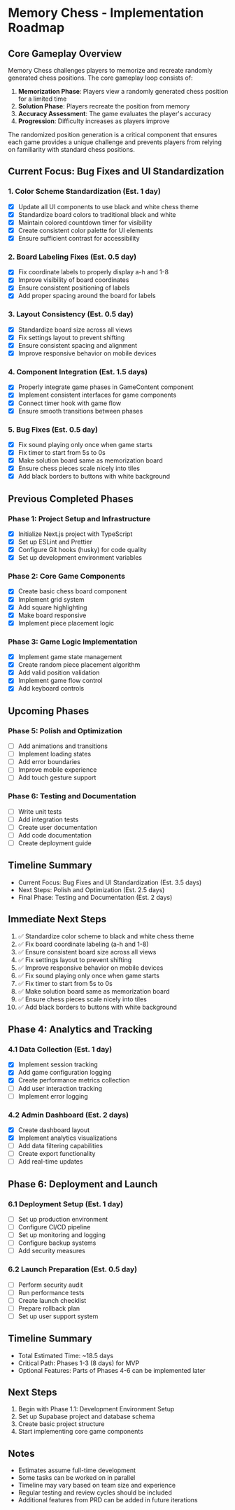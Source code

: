 # Memory Chess - Implementation Roadmap

## Core Gameplay Overview
Memory Chess challenges players to memorize and recreate randomly generated chess positions. The core gameplay loop consists of:
1. **Memorization Phase**: Players view a randomly generated chess position for a limited time
2. **Solution Phase**: Players recreate the position from memory
3. **Accuracy Assessment**: The game evaluates the player's accuracy
4. **Progression**: Difficulty increases as players improve

The randomized position generation is a critical component that ensures each game provides a unique challenge and prevents players from relying on familiarity with standard chess positions.

## Current Focus: Bug Fixes and UI Standardization

### 1. Color Scheme Standardization (Est. 1 day)
- [x] Update all UI components to use black and white chess theme
- [x] Standardize board colors to traditional black and white
- [x] Maintain colored countdown timer for visibility
- [x] Create consistent color palette for UI elements
- [x] Ensure sufficient contrast for accessibility

### 2. Board Labeling Fixes (Est. 0.5 day)
- [x] Fix coordinate labels to properly display a-h and 1-8
- [x] Improve visibility of board coordinates
- [x] Ensure consistent positioning of labels
- [x] Add proper spacing around the board for labels

### 3. Layout Consistency (Est. 0.5 day)
- [x] Standardize board size across all views
- [x] Fix settings layout to prevent shifting
- [x] Ensure consistent spacing and alignment
- [x] Improve responsive behavior on mobile devices

### 4. Component Integration (Est. 1.5 days)
- [x] Properly integrate game phases in GameContent component
- [x] Implement consistent interfaces for game components
- [x] Connect timer hook with game flow
- [x] Ensure smooth transitions between phases

### 5. Bug Fixes (Est. 0.5 day)
- [x] Fix sound playing only once when game starts
- [x] Fix timer to start from 5s to 0s
- [x] Make solution board same as memorization board
- [x] Ensure chess pieces scale nicely into tiles
- [x] Add black borders to buttons with white background

## Previous Completed Phases

### Phase 1: Project Setup and Infrastructure
- [x] Initialize Next.js project with TypeScript
- [x] Set up ESLint and Prettier
- [x] Configure Git hooks (husky) for code quality
- [x] Set up development environment variables

### Phase 2: Core Game Components
- [x] Create basic chess board component
- [x] Implement grid system
- [x] Add square highlighting
- [x] Make board responsive
- [x] Implement piece placement logic

### Phase 3: Game Logic Implementation
- [x] Implement game state management
- [x] Create random piece placement algorithm
- [x] Add valid position validation
- [x] Implement game flow control
- [x] Add keyboard controls

## Upcoming Phases

### Phase 5: Polish and Optimization
- [ ] Add animations and transitions
- [ ] Implement loading states
- [ ] Add error boundaries
- [ ] Improve mobile experience
- [ ] Add touch gesture support

### Phase 6: Testing and Documentation
- [ ] Write unit tests
- [ ] Add integration tests
- [ ] Create user documentation
- [ ] Add code documentation
- [ ] Create deployment guide

## Timeline Summary
- Current Focus: Bug Fixes and UI Standardization (Est. 3.5 days)
- Next Steps: Polish and Optimization (Est. 2.5 days)
- Final Phase: Testing and Documentation (Est. 2 days)

## Immediate Next Steps
1. ✅ Standardize color scheme to black and white chess theme
2. ✅ Fix board coordinate labeling (a-h and 1-8)
3. ✅ Ensure consistent board size across all views
4. ✅ Fix settings layout to prevent shifting
5. ✅ Improve responsive behavior on mobile devices
6. ✅ Fix sound playing only once when game starts
7. ✅ Fix timer to start from 5s to 0s
8. ✅ Make solution board same as memorization board
9. ✅ Ensure chess pieces scale nicely into tiles
10. ✅ Add black borders to buttons with white background

## Phase 4: Analytics and Tracking
### 4.1 Data Collection (Est. 1 day)
- [x] Implement session tracking
- [x] Add game configuration logging
- [x] Create performance metrics collection
- [ ] Add user interaction tracking
- [ ] Implement error logging

### 4.2 Admin Dashboard (Est. 2 days)
- [x] Create dashboard layout
- [x] Implement analytics visualizations
- [ ] Add data filtering capabilities
- [ ] Create export functionality
- [ ] Add real-time updates

## Phase 6: Deployment and Launch
### 6.1 Deployment Setup (Est. 1 day)
- [ ] Set up production environment
- [ ] Configure CI/CD pipeline
- [ ] Set up monitoring and logging
- [ ] Configure backup systems
- [ ] Add security measures

### 6.2 Launch Preparation (Est. 0.5 day)
- [ ] Perform security audit
- [ ] Run performance tests
- [ ] Create launch checklist
- [ ] Prepare rollback plan
- [ ] Set up user support system

## Timeline Summary
- Total Estimated Time: ~18.5 days
- Critical Path: Phases 1-3 (8 days) for MVP
- Optional Features: Parts of Phases 4-6 can be implemented later

## Next Steps
1. Begin with Phase 1.1: Development Environment Setup
2. Set up Supabase project and database schema
3. Create basic project structure
4. Start implementing core game components

## Notes
- Estimates assume full-time development
- Some tasks can be worked on in parallel
- Timeline may vary based on team size and experience
- Regular testing and review cycles should be included
- Additional features from PRD can be added in future iterations 